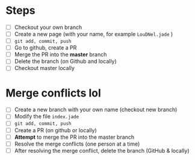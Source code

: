 # Steps
- [ ] Checkout your own branch
- [ ] Create a new page (with your name, for example `LouDNel.jade` )
- [ ] `git add, commit, push`
- [ ] Go to github, create a PR
- [ ] Merge the PR into the **master** branch
- [ ] Delete the branch (on Github and locally)
- [ ] Checkout master locally

# Merge conflicts lol
- [ ] Create a new branch with your own name (checkout new branch)
- [ ] Modify the file `index.jade`
- [ ] `git add, commit, push`
- [ ] Create a PR (on github or locally)
- [ ] **Attempt** to merge the PR into the master branch
- [ ] Resolve the merge conflicts (one person at a time)
- [ ] After resolving the merge conflict, delete the branch (GitHub & locally)